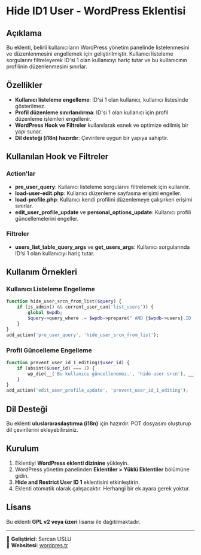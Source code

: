 # Hide ID1 User - WordPress Eklentisi

## Açıklama
Bu eklenti, belirli kullanıcıların WordPress yönetim panelinde listelenmesini ve düzenlenmesini engellemek için geliştirilmiştir. Kullanıcı listeleme sorgularını filtreleyerek ID'si 1 olan kullanıcıyı hariç tutar ve bu kullanıcının profilinin düzenlenmesini sınırlar.

## Özellikler
- **Kullanıcı listeleme engelleme**: ID'si 1 olan kullanıcı, kullanıcı listesinde gösterilmez.
- **Profil düzenleme sınırlandırma**: ID'si 1 olan kullanıcı için profil düzenleme işlemleri engellenir.
- **WordPress Hook ve Filtreler** kullanılarak esnek ve optimize edilmiş bir yapı sunar.
- **Dil desteği (i18n) hazırdır**: Çevirilere uygun bir yapıya sahiptir.

## Kullanılan Hook ve Filtreler

### Action'lar
- **pre_user_query**: Kullanıcı listeleme sorgularını filtrelemek için kullanılır.
- **load-user-edit.php**: Kullanıcı düzenleme sayfasına erişimi engeller.
- **load-profile.php**: Kullanıcı kendi profilini düzenlemeye çalışırken erişimi sınırlar.
- **edit_user_profile_update** ve **personal_options_update**: Kullanıcı profili güncellemelerini engeller.

### Filtreler
- **users_list_table_query_args** ve **get_users_args**: Kullanıcı sorgularında ID’si 1 olan kullanıcıyı hariç tutar.

## Kullanım Örnekleri

### Kullanıcı Listeleme Engelleme
```php
function hide_user_srcn_from_list($query) {
    if (is_admin() && current_user_can('list_users')) {
        global $wpdb;
        $query->query_where .= $wpdb->prepare(" AND {$wpdb->users}.ID != %d", 1);
    }
}
add_action('pre_user_query', 'hide_user_srcn_from_list');
```

### Profil Güncelleme Engelleme
```php
function prevent_user_id_1_editing($user_id) {
    if (absint($user_id) === 1) {
        wp_die(__('Bu kullanıcı güncellenemez.', 'hide-user-srcn'), __('Erişim Engellendi', 'hide-user-srcn'), 403);
    }
}
add_action('edit_user_profile_update', 'prevent_user_id_1_editing');
```

## Dil Desteği
Bu eklenti **uluslararasılaştırma (i18n)** için hazırdır. POT dosyasını oluşturup dil çevirilerini ekleyebilirsiniz.

## Kurulum
1. Eklentiyi **WordPress eklenti dizinine** yükleyin.
2. WordPress yönetim panelinden **Eklentiler > Yüklü Eklentiler** bölümüne gidin.
3. **Hide and Restrict User ID 1** eklentisini etkinleştirin.
4. Eklenti otomatik olarak çalışacaktır. Herhangi bir ek ayara gerek yoktur.

## Lisans
Bu eklenti **GPL v2 veya üzeri** lisansı ile dağıtılmaktadır.

---

📌 **Geliştirici**: Sercan USLU  
🔗 **Websitesi**: [wordpres.tr](https://wordpres.tr/id-1-kullanicisini-gizle/)
